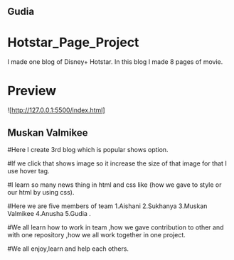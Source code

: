 ## Gudia
# Hotstar_Page_Project
I made one blog of Disney+ Hotstar.
In this blog I made 8 pages of movie.
# Preview
![http://127.0.0.1:5500/index.html]


## Muskan Valmikee

#Here I create 3rd blog which is popular shows option.

#If we click that shows image so it increase the size of that image for that I use hover tag.

#I learn so many news thing in html and css like (how we gave to style or our html by using css).

#Here we are five members of team 1.Aishani 2.Sukhanya 3.Muskan Valmikee 4.Anusha 5.Gudia .

#We all learn how to work in team ,how we gave contribution to other and with one repository ,how we all work together in one project.

#We all enjoy,learn and help each others.
